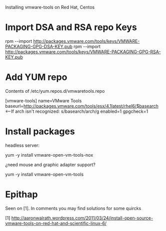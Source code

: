 Installing vmware-tools on Red Hat, Centos 

Import DSA and RSA repo Keys
============================

 rpm --import http://packages.vmware.com/tools/keys/VMWARE-PACKAGING-GPG-DSA-KEY.pub
 rpm --import http://packages.vmware.com/tools/keys/VMWARE-PACKAGING-GPG-RSA-KEY.pub

Add YUM repo
============
Contents of /etc/yum.repos.d/vmwaretools.repo

[vmware-tools]
name=VMware Tools
baseurl=http://packages.vmware.com/tools/esx/4.1latest/rhel6/$basearch <--If arch isn't recognized: s/basearch/arch/g
enabled=1
gpgcheck=1

Install packages 
===============

headless server:

 yum -y install vmware-open-vm-tools-nox

¿need mouse and graphic adapter support?

 yum -y install vmware-open-vm-tools

Epithap 
=======

Seen on [1].  In comments you may find solutions for some quircks 



[1]  http://aaronwalrath.wordpress.com/2011/03/24/install-open-source-vmware-tools-on-red-hat-and-scientific-linux-6/

